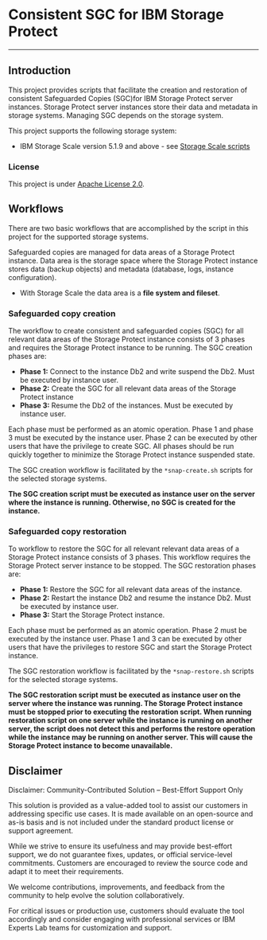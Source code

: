 # Consistent SGC for IBM Storage Protect

-----------------------------------


## Introduction

This project provides scripts that facilitate the creation and restoration of consistent Safeguarded Copies (SGC)for IBM Storage Protect server instances. Storage Protect server instances store their data and metadata in storage systems. Managing SGC depends on the storage system. 

This project supports the following storage system:

- IBM Storage Scale version 5.1.9 and above - see [Storage Scale scripts](storage-scale/Readme.md)



### License

This project is under [Apache License 2.0](../LICENSE).


## Workflows

There are two basic workflows that are accomplished by the script in this project for the supported storage systems.

Safeguarded copies are managed for data areas of a Storage Protect instance. Data area is the storage space where the Storage Protect instance stores data (backup objects) and metadata (database, logs, instance configuration).

- With Storage Scale the data area is a **file system and fileset**. 


### Safeguarded copy creation

The workflow to create consistent and safeguarded copies (SGC) for all relevant data areas of the Storage Protect instance consists of 3 phases and requires the Storage Protect instance to be running. The SGC creation phases are:

- **Phase 1:** Connect to the instance Db2 and write suspend the Db2. Must be executed by instance user. 
- **Phase 2:** Create the SGC for all relevant data areas of the Storage Protect instance
- **Phase 3:** Resume the Db2 of the instances. Must be executed by instance user. 

Each phase must be performed as an atomic operation. Phase 1 and phase 3 must be executed by the instance user. Phase 2 can be executed by other users that have the privilege to create SGC. All phases should be run quickly together to minimize the Storage Protect instance suspended state.

The SGC creation workflow is facilitated by the `*snap-create.sh` scripts for the selected storage systems. 

**The SGC creation script must be executed as instance user on the server where the instance is running. Otherwise, no SGC is created for the instance.**



### Safeguarded copy restoration

To workflow to restore the SGC  for all relevant relevant data areas of a Storage Protect instance consists of 3 phases. This workflow requires the Storage Protect server instance to be stopped. The SGC restoration phases are:

- **Phase 1:** Restore the SGC for all relevant data areas of the instance.
- **Phase 2:** Restart the instance Db2 and resume the instance Db2. Must be executed by instance user. 
- **Phase 3:** Start the Storage Protect instance. 

Each phase must be performed as an atomic operation. Phase 2 must be executed by the instance user. Phase 1 and 3 can be executed by other users that have the privileges to restore SGC and start the Storage Protect instance.

The SGC restoration workflow is facilitated by the `*snap-restore.sh` scripts for the selected storage systems. 


**The SGC restoration script must be executed as instance user on the server where the instance was running. The Storage Protect instance must be stopped prior to executing the restoration script. When running restoration script on one server while the instance is running on another server, the script does not detect this and performs the restore operation while the instance may be running on another server. This will cause the Storage Protect instance to become unavailable.**

## Disclaimer

Disclaimer: Community-Contributed Solution – Best-Effort Support Only

This solution is provided as a value-added tool to assist our customers in addressing specific use cases. It is made available on an open-source and as-is basis and is not included under the standard product license or support agreement.

While we strive to ensure its usefulness and may provide best-effort support, we do not guarantee fixes, updates, or official service-level commitments. Customers are encouraged to review the source code and adapt it to meet their requirements.

We welcome contributions, improvements, and feedback from the community to help evolve the solution collaboratively.

For critical issues or production use, customers should evaluate the tool accordingly and consider engaging with professional services or IBM Experts Lab teams for customization and support.

